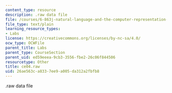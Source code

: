 ```yaml
---
content_type: resource
description: .raw data file
file: /courses/6-863j-natural-language-and-the-computer-representation-of-knowledge-spring-2003/26ae563ca8337ee9a005da312a2fbfb8_ce04.raw
file_type: text/plain
learning_resource_types:
- Labs
license: https://creativecommons.org/licenses/by-nc-sa/4.0/
ocw_type: OCWFile
parent_title: Labs
parent_type: CourseSection
parent_uid: ed59eeea-9cb3-3556-fbe2-26c06f844506
resourcetype: Other
title: ce04.raw
uid: 26ae563c-a833-7ee9-a005-da312a2fbfb8
---
```

.raw data file